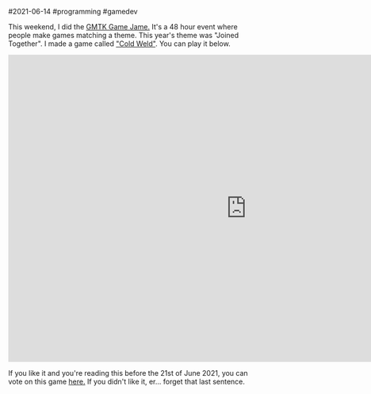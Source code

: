 #2021-06-14 #programming #gamedev

This weekend, I did the [GMTK Game Jame.](https://gmtkgamejam.com/) It's a 48 hour event where people make games matching a theme. This year's theme was "Joined Together". I made a game called ["Cold Weld"](https://en.wikipedia.org/wiki/Cold_welding). You can play it below.

<iframe src="https://itch.io/embed-upload/4003636?color=6c2626" allowfullscreen="" width="960" height="620" frameborder="0"><a href="https://cow-trix.itch.io/cold-weld">Play Cold Weld on itch.io</a></iframe>

If you like it and you're reading this before the 21st of June 2021, you can vote on this game [here.](https://itch.io/jam/gmtk-2021/rate/1082339) If you didn't like it, er... forget that last sentence.